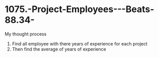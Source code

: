 # 1075.-Project-Employees---Beats-88.34-
My thought process
1. Find all employee with there years of experience for each project
2. Then find the average of years of experience
